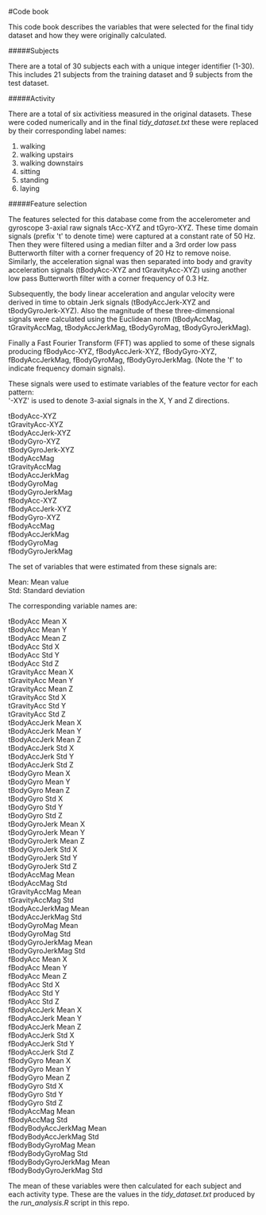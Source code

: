 #Code book

This code book describes the variables that were selected for the final tidy dataset and how they were originally calculated.

#####Subjects

There are a total of 30 subjects each with a unique integer identifier (1-30). This includes 21 subjects from the training dataset and 9 subjects from the test dataset.

#####Activity

There are a total of six activitiess measured in the original datasets. These were coded numerically and in the final _tidy_dataset.txt_ these were replaced by their corresponding label names:

  1. walking
  2. walking upstairs
  3. walking downstairs
  4. sitting
  5. standing
  6. laying

#####Feature selection

The features selected for this database come from the accelerometer and gyroscope 3-axial raw signals tAcc-XYZ and tGyro-XYZ. These time domain signals (prefix 't' to denote time) were captured at a constant rate of 50 Hz. Then they were filtered using a median filter and a 3rd order low pass Butterworth filter with a corner frequency of 20 Hz to remove noise. Similarly, the acceleration signal was then separated into body and gravity acceleration signals (tBodyAcc-XYZ and tGravityAcc-XYZ) using another low pass Butterworth filter with a corner frequency of 0.3 Hz. 

Subsequently, the body linear acceleration and angular velocity were derived in time to obtain Jerk signals (tBodyAccJerk-XYZ and tBodyGyroJerk-XYZ). Also the magnitude of these three-dimensional signals were calculated using the Euclidean norm (tBodyAccMag, tGravityAccMag, tBodyAccJerkMag, tBodyGyroMag, tBodyGyroJerkMag). 

Finally a Fast Fourier Transform (FFT) was applied to some of these signals producing fBodyAcc-XYZ, fBodyAccJerk-XYZ, fBodyGyro-XYZ, fBodyAccJerkMag, fBodyGyroMag, fBodyGyroJerkMag. (Note the 'f' to indicate frequency domain signals). 

These signals were used to estimate variables of the feature vector for each pattern:  
'-XYZ' is used to denote 3-axial signals in the X, Y and Z directions.

  tBodyAcc-XYZ  
  tGravityAcc-XYZ  
  tBodyAccJerk-XYZ  
  tBodyGyro-XYZ  
  tBodyGyroJerk-XYZ  
  tBodyAccMag  
  tGravityAccMag  
  tBodyAccJerkMag  
  tBodyGyroMag  
  tBodyGyroJerkMag  
  fBodyAcc-XYZ  
  fBodyAccJerk-XYZ  
  fBodyGyro-XYZ  
  fBodyAccMag  
  fBodyAccJerkMag  
  fBodyGyroMag  
  fBodyGyroJerkMag
  
The set of variables that were estimated from these signals are: 

  Mean: Mean value  
  Std: Standard deviation
  
The corresponding variable names are:

  tBodyAcc Mean X  
  tBodyAcc Mean Y  
  tBodyAcc Mean Z  
  tBodyAcc Std X  
  tBodyAcc Std Y  
  tBodyAcc Std Z  
  tGravityAcc Mean X  
  tGravityAcc Mean Y  
  tGravityAcc Mean Z  
  tGravityAcc Std X  
  tGravityAcc Std Y  
  tGravityAcc Std Z  
  tBodyAccJerk Mean X  
  tBodyAccJerk Mean Y  
  tBodyAccJerk Mean Z  
  tBodyAccJerk Std X  
  tBodyAccJerk Std Y  
  tBodyAccJerk Std Z  
  tBodyGyro Mean X  
  tBodyGyro Mean Y  
  tBodyGyro Mean Z  
  tBodyGyro Std X  
  tBodyGyro Std Y  
  tBodyGyro Std Z  
  tBodyGyroJerk Mean X  
  tBodyGyroJerk Mean Y  
  tBodyGyroJerk Mean Z  
  tBodyGyroJerk Std X  
  tBodyGyroJerk Std Y   
  tBodyGyroJerk Std Z  
  tBodyAccMag Mean  
  tBodyAccMag Std  
  tGravityAccMag Mean  
  tGravityAccMag Std  
  tBodyAccJerkMag Mean  
  tBodyAccJerkMag Std  
  tBodyGyroMag Mean  
  tBodyGyroMag Std  
  tBodyGyroJerkMag Mean    
  tBodyGyroJerkMag Std  
  fBodyAcc Mean X  
  fBodyAcc Mean Y  
  fBodyAcc Mean Z  
  fBodyAcc Std X  
  fBodyAcc Std Y  
  fBodyAcc Std Z  
  fBodyAccJerk Mean X  
  fBodyAccJerk Mean Y  
  fBodyAccJerk Mean Z  
  fBodyAccJerk Std X  
  fBodyAccJerk Std Y  
  fBodyAccJerk Std Z  
  fBodyGyro Mean X  
  fBodyGyro Mean Y  
  fBodyGyro Mean Z  
  fBodyGyro Std X  
  fBodyGyro Std Y  
  fBodyGyro Std Z  
  fBodyAccMag Mean  
  fBodyAccMag Std  
  fBodyBodyAccJerkMag Mean  
  fBodyBodyAccJerkMag Std  
  fBodyBodyGyroMag Mean  
  fBodyBodyGyroMag Std  
  fBodyBodyGyroJerkMag Mean  
  fBodyBodyGyroJerkMag Std  

The mean of these variables were then calculated for each subject and each activity type. These are the values in the _tidy_dataset.txt_ produced by the _run_analysis.R_ script in this repo.
  


